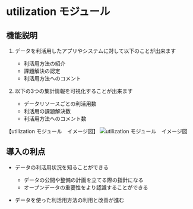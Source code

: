 # utilization モジュール

## 機能説明

1. データを利活用したアプリやシステムに対して以下のことが出来ます
    * 利活用方法の紹介
    * 課題解決の認定
    * 利活用方法へのコメント

2. 以下の3つの集計情報を可視化することが出来ます
    * データリソースごとの利活用数
    * 利活用の課題解決数
    * 利活用方法へのコメント数

【utilization モジュール　イメージ図】
![utilization モジュール　イメージ図]()

## 導入の利点

* データの利活用状況を知ることができる
    * データの公開や整備の計画を立てる際の指針になる
    * オープンデータの重要性をより認識することができる

* データを使った利活用方法の利用と改善が進む